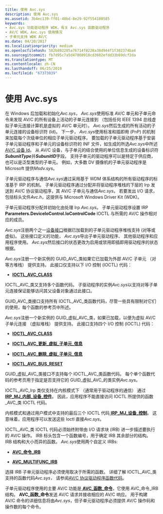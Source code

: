 ```yaml
---
title: 使用 Avc.sys
description: 使用 Avc.sys
ms.assetid: 3b4ec139-ff01-40bd-8e29-92f554180585
keywords:
- Avc.sys 功能驱动程序 WDK，有关 Avc.sys 函数驱动程序
- AV/C WDK，Avc.sys 使用情况
- 子单元支持 WDK AV/C
ms.date: 04/20/2017
ms.localizationpriority: medium
ms.openlocfilehash: 582b892285a76714f8228a38d944f1f302374ba4
ms.sourcegitcommit: fb7d95c7a5d47860918cd3602efdd33b69dcf2da
ms.translationtype: MT
ms.contentlocale: zh-CN
ms.lasthandoff: 06/25/2019
ms.locfileid: "67373039"
---
```

# <a name="using-avcsys"></a>使用 Avc.sys





在 Windows 后加载和初始化*Avc.sys*， *Avc.sys*使用标准 AV/C 单元和子单元命令来发现 AV/C 的所有设备上活动的子单元连接到 （包括任何 IEEE 1394 总线虚拟子单元连接计算机是虚拟的 AV/C 单元时）。 *Avc.sys*然后生成的所有活动的子单元连接的设备标识符 (Id)。 下一步， *Avc.sys*使用标准和插即用 (PnP) 的机制来加载每个次级单位的相应子单元驱动程序。 要加载的子单元驱动程序基于安装子单元驱动程序和子单元的设备标识符的 INF 文件，如生成的所选*Avc.sys*中所述[AV/C 设备 Id](av-c-device-identifiers.md)。 从 AV/C 设备，与子单元的结合使用的单位信息生成的设备标识符***SubunitType***并***SubunitID***字段。 支持子单元的驱动程序可以是特定于供应商，也可以是泛型类型的子单元。 例如，大多数 DV 摄像机的子单元驱动程序是 Microsoft 提供*Msdv.sys*。

子单元驱动程序与通信*Avc.sys*通过采用基于 WDM 体系结构的所有驱动程序的标准基于 IRP 的机制。 子单元驱动程序通过分配并将驱动程序堆栈的下层的 Irp 发送到 AV/C 协议驱动程序，其 AV/C 子单元与通信*Avc.sys*。 若要发出 I/O 请求，包括标头文件*Avc.h*，这提供与 Microsoft Windows Driver Kit (WDK)。

子单元驱动程序分配并初始化由处理 Irp *Avc.sys*。 子单元驱动程序设置 IRP **Parameters.DeviceIoControl.IoControlCode** IOCTL 与所需的 AV/C 操作相对应的成员。

*Avc.sys*注册两个之一[设备接口](https://docs.microsoft.com/windows-hardware/drivers/ddi/content/index)根据已加载到的子单元驱动程序堆栈支持 (对等或虚拟)。 这些接口定义的功能， *Avc.sys*导出子单元驱动程序、 其他驱动程序和应用程序使用。 *Avc.sys*然后接口的状态更改为启用或禁用即插即用驱动程序的状态根据。

*Avc.sys*注册一个新实例的 GUID\_AVC\_类如果它已加载为外部 AV/C 子单元 （对等方堆栈） 提供支持。 此接口仅支持以下 I/O 控制 (IOCTL) 代码：

-   [**IOCTL\_AVC\_CLASS**](https://docs.microsoft.com/windows-hardware/drivers/ddi/content/avc/ni-avc-ioctl_avc_class)

IOCTL\_AVC\_类又支持多个函数代码。 子驱动程序的实例*Avc.sys*以支持对等子单元连接保证能够访问其父设备对象通过此接口。

GUID\_AVC\_类接口支持所有 IOCTL\_AVC\_类函数代码，尽管一些具有限制对它们的使用，每个函数的参考页中所述。

*Avc.sys*注册一个新实例的 GUID\_虚拟\_AVC\_类，如果已加载，以便为虚拟 AV/C 子单元连接 （虚拟堆栈） 提供支持。 此接口支持四个 I/O 控制 (IOCTL) 代码：

-   [**IOCTL\_AVC\_CLASS**](https://docs.microsoft.com/windows-hardware/drivers/ddi/content/avc/ni-avc-ioctl_avc_class)

-   [**IOCTL\_AVC\_更新\_虚拟\_子单元\_信息**](https://docs.microsoft.com/windows-hardware/drivers/ddi/content/avc/ni-avc-ioctl_avc_update_virtual_subunit_info)

-   [**IOCTL\_AVC\_删除\_虚拟\_子单元\_信息**](https://docs.microsoft.com/windows-hardware/drivers/ddi/content/avc/ni-avc-ioctl_avc_remove_virtual_subunit_info)

-   [**IOCTL\_AVC\_BUS\_RESET**](https://docs.microsoft.com/windows-hardware/drivers/ddi/content/avc/ni-avc-ioctl_avc_bus_reset)

GUID\_虚拟\_AVC\_类接口不支持每个 IOCTL\_AVC\_类函数代码。 每个单个函数代码的参考页用于指定是否支持它的 GUID\_虚拟\_AVC\_的类实例*Avc.sys*。

IOCTL\_AVC\_Irp 类仅支持在内核模式下 （通常用于驱动程序的通信） 通过[ **IRP\_MJ\_内部\_设备\_控件**](https://docs.microsoft.com/windows-hardware/drivers/kernel/irp-mj-internal-device-control)。 因此，应用程序不能直接访问 IOCTL 所提供的函数\_AVC\_类 IOCTL 代码。

内核模式和通过用户模式中支持的最后三个 IOCTL 代码[ **IRP\_MJ\_设备\_控制**](https://docs.microsoft.com/windows-hardware/drivers/kernel/irp-mj-device-control)。 这意味着，应用程序可以发送这些 Ioctl 直接*Avc.sys*。

IOCTL\_AVC\_类 IOCTL 代码必须始终附带由 I/O 请求块 (IRB) 进一步描述要执行的 AV/C 操作。 IRB 标头包含一个函数编号，用于确定 IRB 其余部分的结构。 IRB 结构和大小而异的函数。 *Avc.sys*使用两个自定义 IRBs:

-   [**AVC\_命令\_IRB**](https://docs.microsoft.com/windows-hardware/drivers/ddi/content/avc/ns-avc-_avc_command_irb)

-   [**AVC\_MULTIFUNC\_IRB**](https://docs.microsoft.com/windows-hardware/drivers/ddi/content/avc/ns-avc-_avc_multifunc_irb)

选择 IRB 子单元驱动程序必须使用取决于所需的函数。 详细了解 IOCTL\_AVC\_类支持的函数代码*Avc.sys，* 请参阅[AV/C 协议驱动程序函数代码](https://docs.microsoft.com/windows-hardware/drivers/stream/av-c-protocol-driver-function-codes)。

子单元驱动程序使用的主要 AV/C 功能是[ **AVC\_函数\_命令**](https://docs.microsoft.com/windows-hardware/drivers/stream/avc-function-command)，它使用 AVC\_命令\_IRB 结构。 **AVC\_函数\_命令**发送 AV/C 请求并接收相应的 AV/C 响应。 用于构建 AV/C 命令的详细信息将由*Avc.sys*，但子单元驱动程序必须提供 AV/C 操作码和操作数的每个命令。

 

 




